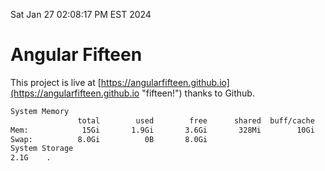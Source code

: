 Sat Jan 27 02:08:17 PM EST 2024

# Angular Fifteen


This project is live at [https://angularfifteen.github.io](https://angularfifteen.github.io "fifteen!") thanks to Github.

```bash
System Memory
               total        used        free      shared  buff/cache   available
Mem:            15Gi       1.9Gi       3.6Gi       328Mi        10Gi        13Gi
Swap:          8.0Gi          0B       8.0Gi
System Storage
2.1G	.
```
